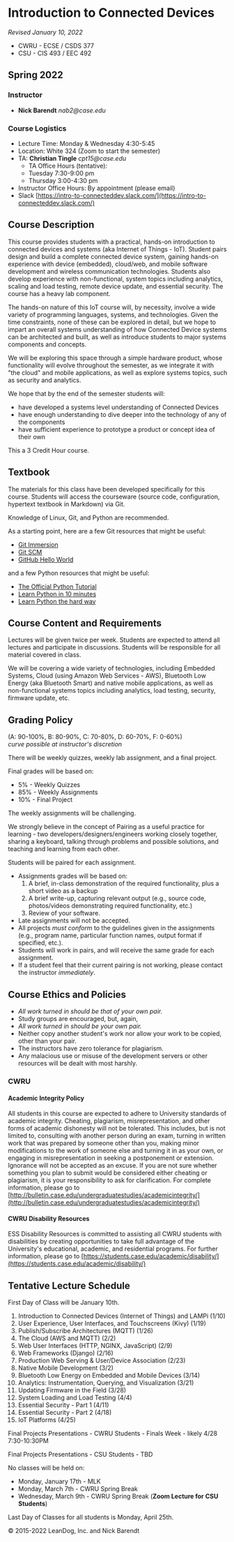 # Introduction to Connected Devices

_Revised January 10, 2022_

* CWRU - ECSE / CSDS 377
* CSU - CIS 493 / EEC 492

## Spring 2022

### Instructor

* **Nick Barendt** _nab2@case.edu_

### Course Logistics

* Lecture Time:  Monday & Wednesday 4:30-5:45
* Location: White 324 (Zoom to start the semester)
* TA: **Christian Tingle** _cpt15@case.edu_
  * TA Office Hours (tentative):
  * Tuesday 7:30-9:00 pm
  * Thursday 3:00-4:30 pm
* Instructor Office Hours:  By appointment (please email)
* Slack [https://intro-to-connecteddev.slack.com/](https://intro-to-connecteddev.slack.com/)  

## Course Description

This course provides students with a practical, hands-on introduction to connected devices and systems (aka Internet of Things - IoT).  Student pairs design and build a complete connected device system, gaining hands-on experience with device (embedded), cloud/web, and mobile software development and wireless communication technologies.  Students also develop experience with non-functional, system topics including analytics, scaling and load testing, remote device update, and essential security.  The course has a heavy lab component.

The hands-on nature of this IoT course will, by necessity, involve a wide variety of programming languages, systems, and technologies.  Given the time constraints, none of these can be explored in detail, but we hope to impart an overall systems understanding of how Connected Device systems can be architected and built, as well as introduce students to major systems components and concepts.

We will be exploring this space through a simple hardware product, whose functionality will evolve throughout the semester, as we integrate it with "the cloud" and mobile applications, as well as explore systems topics, such as security and analytics.

We hope that by the end of the semester students will:

* have developed a systems level understanding of Connected Devices
* have enough understanding to dive deeper into the technology of any of the components
* have sufficient experience to prototype a product or concept idea of their own

This a 3 Credit Hour course.

## Textbook

The materials for this class have been developed specifically for this course.  Students will access the courseware (source code, configuration, hypertext textbook in Markdown) via Git.

Knowledge of Linux, Git, and Python are recommended.

As a starting point, here are a few Git resources that might be useful:

* [Git Immersion](http://gitimmersion.com)
* [Git SCM](https://git-scm.com/)
* [GitHub Hello World](https://guides.github.com/activities/hello-world/)

and a few Python resources that might be useful:

* [The Official Python Tutorial](http://docs.python.org/tutorial/)
* [Learn Python in 10 minutes](http://www.korokithakis.net/tutorials/python/)
* [Learn Python the hard way](http://learnpythonthehardway.org/)

## Course Content and Requirements

Lectures will be given twice per week.  Students are expected to attend all lectures and participate in discussions.  Students will be responsible for all material covered in class.  

We will be covering a wide variety of technologies, including Embedded Systems, Cloud (using Amazon Web Services - AWS), Bluetooth Low Energy (aka Bluetooth Smart) and native mobile applications, as well as non-functional systems topics including analytics, load testing, security, firmware update, etc.

## Grading Policy

(A: 90-100%, B: 80-90%, C: 70-80%, D: 60-70%, F: 0-60%)  
_curve possible at instructor's discretion_

There will be weekly quizzes, weekly lab assignment, and a final project.  

Final grades will be based on:

* 5% - Weekly Quizzes
* 85% - Weekly Assignments
* 10% - Final Project

The weekly assignments will be challenging.

We strongly believe in the concept of Pairing as a useful practice for learning - two developers/designers/engineers working closely together, sharing a keyboard, talking through problems and possible solutions, and teaching and learning from each other.

Students will be paired for each assignment.

* Assignments grades will be based on:
    1. A brief, in-class demonstration of the required functionality, plus a short video as a backup
    2. A brief write-up, capturing relevant output (e.g., source code, photos/videos demonstrating required functionality, etc.)
    3. Review of your software.
* Late assignments will not be accepted.
* All projects *must conform* to the guidelines given in the assignments (e.g., program name, particular function names, output format if specified, etc.).
* Students will work in pairs, and will receive the same grade for each assignment.
* If a student feel that their current pairing is not working, please contact the instructor _immediately_.

## Course Ethics and Policies

* _All work turned in should be that of your own pair._
* Study groups are encouraged, but, again,
* _All work turned in should be your own pair._
* Neither copy another student's work nor allow your work to be copied, other than your pair.
* The instructors have zero tolerance for plagiarism.
* Any malacious use or misuse of the development servers or other resources will be dealt with most harshly.

### CWRU

#### Academic Integrity Policy

All students in this course are expected to adhere to University standards of academic integrity. Cheating, plagiarism, misrepresentation, and other forms of academic dishonesty will not be tolerated. This includes, but is not limited to, consulting with another person during an exam, turning in written work that was prepared by someone other than you, making minor modifications to the work of someone else and turning it in as your own, or engaging in misrepresentation in seeking a postponement or extension. Ignorance will not be accepted as an excuse. If you are not sure whether something you plan to submit would be considered either cheating or plagiarism, it is your responsibility to ask for clarification.  For complete information, please go to [http://bulletin.case.edu/undergraduatestudies/academicintegrity/](http://bulletin.case.edu/undergraduatestudies/academicintegrity/)

#### CWRU Disability Resources

ESS Disability Resources is committed to assisting all CWRU students with disabilities by creating opportunities to take full advantage of the University's educational, academic, and residential programs.  For further information, please go to [https://students.case.edu/academic/disability/](https://students.case.edu/academic/disability/)

## Tentative Lecture Schedule

First Day of Class will be January 10th.

1. Introduction to Connected Devices (Internet of Things) and LAMPi (1/10)
1. User Experience, User Interfaces, and Touchscreens (Kivy) (1/19)
1. Publish/Subscribe Architectures (MQTT) (1/26)
1. The Cloud (AWS and MQTT) (2/2)
1. Web User Interfaces (HTTP, NGINX, JavaScript) (2/9)
1. Web Frameworks (Django) (2/16)
1. Production Web Serving & User/Device Association (2/23)
1. Native Mobile Development (3/2)
1. Bluetooth Low Energy on Embedded and Mobile Devices (3/14)
1. Analytics: Instrumentation, Querying, and Visualization (3/21)
1. Updating Firmware in the Field (3/28)
1. System Loading and Load Testing (4/4)
1. Essential Security - Part 1 (4/11)
1. Essential Security - Part 2 (4/18)
1. IoT Platforms (4/25)

Final Projects Presentations - CWRU Students - Finals Week - likely 4/28 7:30-10:30PM

Final Projects Presentations - CSU Students - TBD

No classes will be held on:

* Monday, January 17th - MLK
* Monday, March 7th - CWRU Spring Break
* Wednesday, March 9th - CWRU Spring Break (**Zoom Lecture for CSU Students**)

Last Day of Classes for all students is Monday, April 25th.

&copy; 2015-2022 LeanDog, Inc. and Nick Barendt
